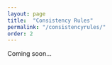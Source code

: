 ```yaml
---
layout: page
title:  "Consistency Rules"
permalink: "/consistencyrules/"
order: 2
---
```


Coming soon...
